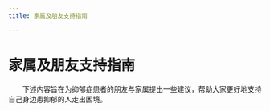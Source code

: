 ```yaml
---
title: 家属及朋友支持指南

---
```

# 家属及朋友支持指南
&ensp;&ensp;&ensp;&ensp;下述内容旨在为抑郁症患者的朋友与家属提出一些建议，帮助大家更好地支持自己身边患抑郁的人走出困境。
